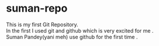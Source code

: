 # suman-repo
This is my first Git Repository.
 <br>
 In the first I used git and github which is very excited for me .
<br>
 Suman Pandey(yani meh) use github for the first time .